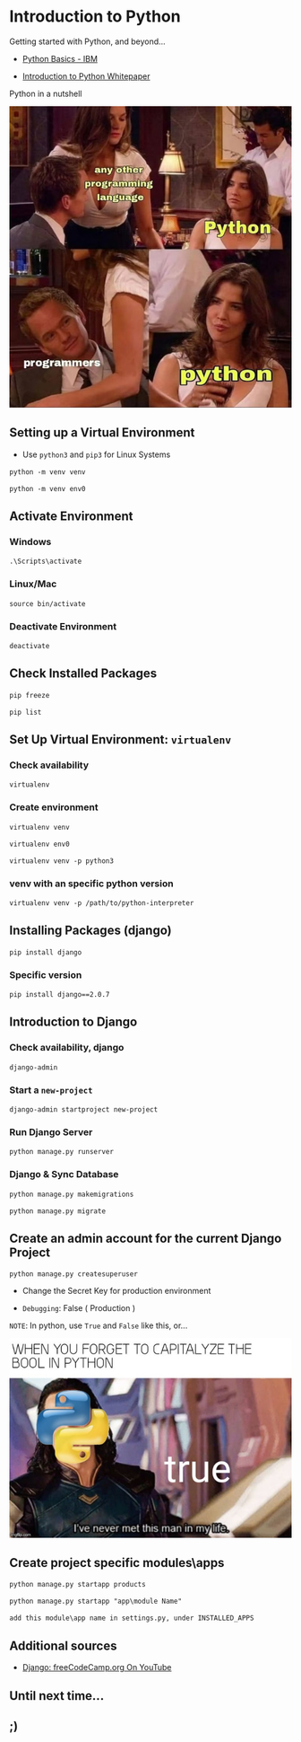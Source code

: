 # Introduction to Python

Getting started with Python, and beyond...

- [Python Basics - IBM](./Resources/python-basics-IBM.pdf)

- [Introduction to Python Whitepaper](./Resources/Python-Cheatsheet_Zero_To_Mastery_V1.04.pdf)

Python in a nutshell

![Programmers and Python lol](./Resources/memes/programmers-n-python.jpg)

## Setting up a Virtual Environment

- Use `python3` and `pip3` for Linux Systems

```shell
python -m venv venv
```

```shell
python -m venv env0
```

## Activate Environment

### Windows

```shell
.\Scripts\activate
```

### Linux/Mac

```shell
source bin/activate
```

### Deactivate Environment

```shell
deactivate
```

## Check Installed Packages

```shell
pip freeze
```

```shell
pip list
```

## Set Up Virtual Environment: `virtualenv`

### Check availability

```shell
virtualenv 
```

### Create environment

```shell
virtualenv venv
```

```shell
virtualenv env0
```

```shell
virtualenv venv -p python3
```

### venv with an specific python version

```shell
virtualenv venv -p /path/to/python-interpreter
```

## Installing Packages (django)

```shell
pip install django
```

### Specific version

```shell
pip install django==2.0.7
```

## Introduction to Django

### Check availability, django

```shell
django-admin
```

### Start a `new-project`

```shell
django-admin startproject new-project
```

### Run Django Server

```shell
python manage.py runserver
```

### Django & Sync Database

```shell
python manage.py makemigrations
```

```shell
python manage.py migrate
```

## Create an admin account for the current Django Project

```shell
python manage.py createsuperuser
```

- Change the Secret Key for production environment

- `Debugging`: False ( Production )

`NOTE`: In python, use `True` and `False` like this, or...

![True in Python lol](./Resources/memes/python-True-False.jpg)

## Create project specific modules\apps

```shell
python manage.py startapp products
```

```shell
python manage.py startapp "app\module Name"
```

```shell
add this module\app name in settings.py, under INSTALLED_APPS
```

## Additional sources

- [Django: freeCodeCamp.org On YouTube](https://www.youtube.com/watch?v=F5mRW0jo-U4&list=TLPQMDQwMTIwMjMMRpvYEK4nKQ&index=5)

## Until next time...

## ;)
